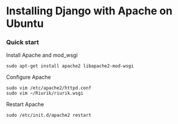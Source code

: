 Installing Django with Apache on Ubuntu
=======

### Quick start
Install Apache and mod_wsgi

    sudo apt-get install apache2 libapache2-mod-wsgi

Configure Apache

    sudo vim /etc/apache2/httpd.conf
	sudo vim ~/Riurik/riurik.wsgi

Restart Apache

    sudo /etc/init.d/apache2 restart
